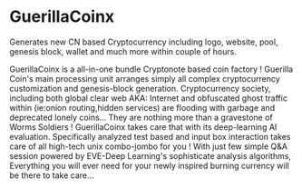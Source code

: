 # GuerillaCoinx
Generates new CN based Cryptocurrency including logo, website, pool, genesis block, wallet and much more within couple of hours.


GuerillaCoinx is a all-in-one bundle Cryptonote based coin factory ! Guerilla Coin's main processing unit arranges simply all complex cryptocurrency customization and genesis-block generation. Cryptocurrency society, including both global clear web AKA: Internet and obfuscated ghost traffic within (ie:onion routing,hidden services) are flooding with garbage and deprecated lonely coins... They are nothing more than a gravestone of Worms Soldiers ! GuerillaCoinx takes care that with its deep-learning AI evaluation. Specifically analyzed test based and input box interaction takes care of all high-tech unix combo-jombo for you ! With just few simple Q&A session powered by EVE-Deep Learning's sophisticate analysis algorithms, Everything you will ever need for your newly inspired burning currency will be there to take care...

